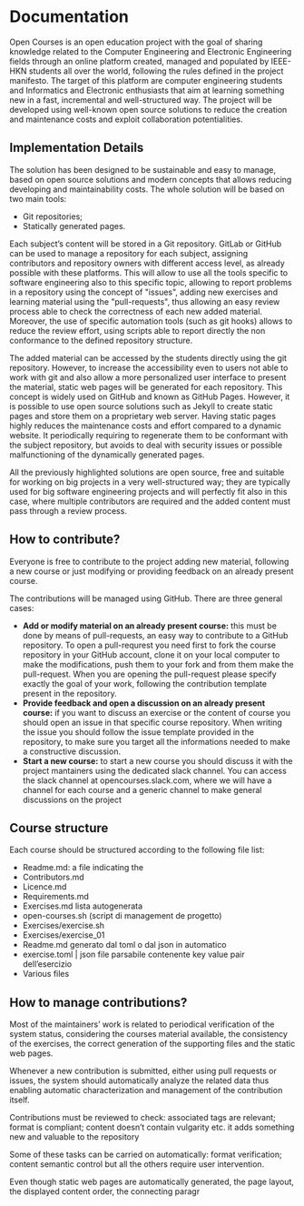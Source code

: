 # Documentation

Open Courses is an open education project with the goal of sharing knowledge related to the  Computer Engineering and Electronic Engineering fields through an online platform created, managed and populated by IEEE-HKN students all over the world, following the rules defined in the project manifesto. The target of this platform are computer engineering students and Informatics and Electronic enthusiasts that aim at learning something new in a fast, incremental and well-structured way. The project will be developed using well-known open source solutions to reduce the creation and maintenance costs and exploit collaboration potentialities.

## Implementation Details

The solution has been designed to be sustainable and easy to manage, based on open source solutions and modern concepts that allows reducing developing and maintainability costs. The whole solution will be based on two main tools:

 - Git repositories;
 - Statically generated pages.

Each subject’s content will be stored in a Git repository. GitLab or GitHub can be used to manage a repository for each subject, assigning contributors and repository owners with different access level, as already possible with these platforms. This will allow to use all the tools specific to software engineering also to this specific topic, allowing to report problems in a repository using the concept of "issues", adding new exercises and learning material using the "pull-requests", thus allowing an easy review process able to check the correctness of each new added material. Moreover, the use of specific automation tools (such as git hooks) allows to reduce the review effort, using scripts able to report directly the non conformance to the defined repository structure.

The added material can be accessed by the students directly using the git repository. However, to increase the accessibility even to users not able to work with git and also allow a more personalized user interface to present the material, static web pages will be generated for each repository. This concept is widely used on GitHub and known as GitHub Pages. However, it is possible to use open source solutions such as Jekyll to create static pages and store them on a proprietary web server. Having static pages highly reduces the maintenance costs and effort compared to a dynamic website. It periodically requiring to regenerate them to be conformant with the subject repository, but avoids to deal with security issues or possible malfunctioning of the dynamically generated pages.

All the previously highlighted solutions are open source, free and suitable for working on big projects in a very well-structured way; they are typically used for big software engineering projects and will perfectly fit also in this case, where multiple contributors are required and the added content must pass through a review process.

## How to contribute?

Everyone is free to contribute to the project adding new material, following a new course or just modifying or providing feedback on an already present course. 

The contributions will be managed using GitHub. There are three general cases:
- **Add or modify material on an already present course:** this must be done by means of pull-requests, an easy way to contribute to a GitHub repository. To open a pull-requrest you need first to fork the course repository in your GitHub account, clone it on your local computer to make the modifications, push them to your fork and from them make the pull-request. When you are opening the pull-request please specify exactly the goal of your work, following the contribution template present in the repository.
- **Provide feedback and open a discussion on an already present course:** if you want to discuss an exercise or the content of course you should open an issue in that specific course repository. When writing the issue you should follow the issue template provided in the repository, to make sure you target all the informations needed to make a constructive discussion.
- **Start a new course:** to start a new course you should discuss it with the project mantainers using the dedicated slack channel. You can access the slack channel at opencourses.slack.com, where we will have a channel for each course and a generic channel to make general discussions on the project

## Course structure

Each course should be structured according to the following file list:

 - Readme.md: a file indicating the 
 - Contributors.md
 - Licence.md
 - Requirements.md
 - Exercises.md lista autogenerata
 - open-courses.sh (script di management de progetto)
 - Exercises/exercise.sh
 - Exercises/exercise_01
 - Readme.md generato dal toml o dal json in automatico
 - exercise.toml | json file parsabile contenente key value pair dell’esercizio
 - Various files

## How to manage contributions?
Most of the maintainers’ work is related to periodical verification of the system status, considering the courses material available, the consistency of the exercises, the correct generation of the supporting files and the static web pages.

Whenever a new contribution is submitted, either using pull requests or issues, the system should automatically analyze the related data thus enabling automatic characterization and management of the contribution itself.

Contributions must be reviewed to check:
associated tags are relevant;
format is compliant;
content doesn’t contain vulgarity etc.
it adds something new and valuable to the repository

Some of these tasks can be carried on automatically:
format verification;
content semantic control
but all the others require user intervention.

Even though static web pages are automatically generated, the page layout, the displayed content order, the connecting paragr

